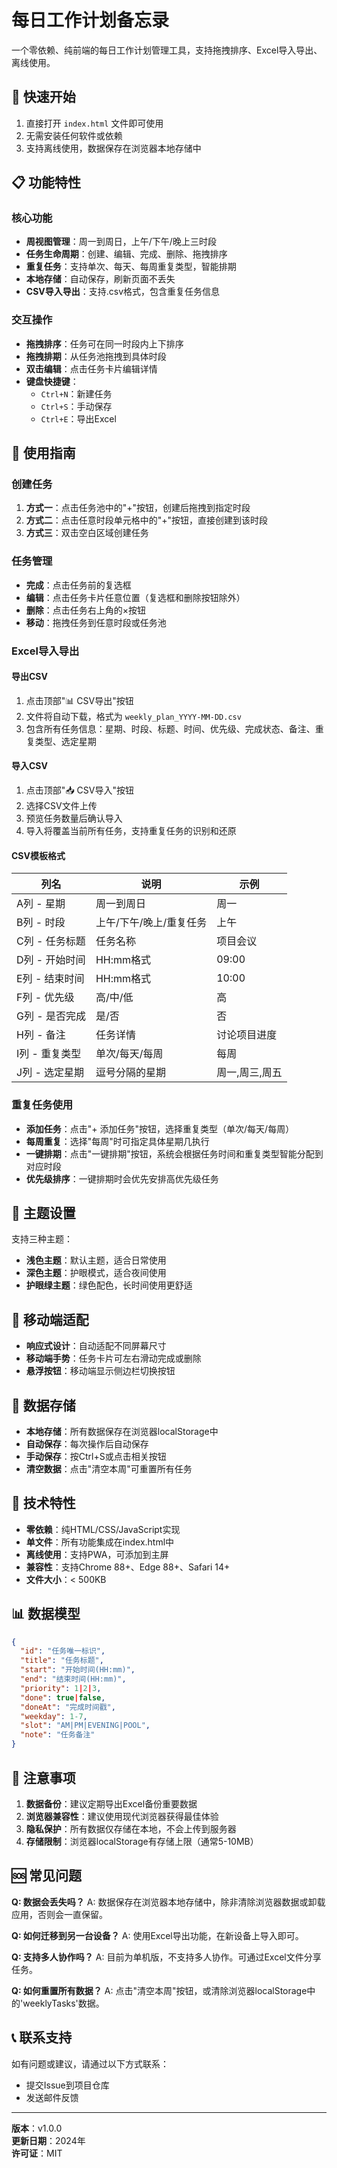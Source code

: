 # 每日工作计划备忘录

一个零依赖、纯前端的每日工作计划管理工具，支持拖拽排序、Excel导入导出、离线使用。

## 🚀 快速开始

1. 直接打开 `index.html` 文件即可使用
2. 无需安装任何软件或依赖
3. 支持离线使用，数据保存在浏览器本地存储中

## 📋 功能特性

### 核心功能
- **周视图管理**：周一到周日，上午/下午/晚上三时段
- **任务生命周期**：创建、编辑、完成、删除、拖拽排序
- **重复任务**：支持单次、每天、每周重复类型，智能排期
- **本地存储**：自动保存，刷新页面不丢失
- **CSV导入导出**：支持.csv格式，包含重复任务信息

### 交互操作
- **拖拽排序**：任务可在同一时段内上下排序
- **拖拽排期**：从任务池拖拽到具体时段
- **双击编辑**：点击任务卡片编辑详情
- **键盘快捷键**：
  - `Ctrl+N`：新建任务
  - `Ctrl+S`：手动保存
  - `Ctrl+E`：导出Excel

## 🎯 使用指南

### 创建任务
1. **方式一**：点击任务池中的"+"按钮，创建后拖拽到指定时段
2. **方式二**：点击任意时段单元格中的"+"按钮，直接创建到该时段
3. **方式三**：双击空白区域创建任务

### 任务管理
- **完成**：点击任务前的复选框
- **编辑**：点击任务卡片任意位置（复选框和删除按钮除外）
- **删除**：点击任务右上角的×按钮
- **移动**：拖拽任务到任意时段或任务池

### Excel导入导出

#### 导出CSV
1. 点击顶部"📊 CSV导出"按钮
2. 文件将自动下载，格式为 `weekly_plan_YYYY-MM-DD.csv`
3. 包含所有任务信息：星期、时段、标题、时间、优先级、完成状态、备注、重复类型、选定星期

#### 导入CSV
1. 点击顶部"📥 CSV导入"按钮
2. 选择CSV文件上传
3. 预览任务数量后确认导入
4. 导入将覆盖当前所有任务，支持重复任务的识别和还原

#### CSV模板格式

| 列名 | 说明 | 示例 |
|------|------|------|
| A列 - 星期 | 周一到周日 | 周一 |
| B列 - 时段 | 上午/下午/晚上/重复任务 | 上午 |
| C列 - 任务标题 | 任务名称 | 项目会议 |
| D列 - 开始时间 | HH:mm格式 | 09:00 |
| E列 - 结束时间 | HH:mm格式 | 10:00 |
| F列 - 优先级 | 高/中/低 | 高 |
| G列 - 是否完成 | 是/否 | 否 |
| H列 - 备注 | 任务详情 | 讨论项目进度 |
| I列 - 重复类型 | 单次/每天/每周 | 每周 |
| J列 - 选定星期 | 逗号分隔的星期 | 周一,周三,周五 |

### 重复任务使用
- **添加任务**：点击"+ 添加任务"按钮，选择重复类型（单次/每天/每周）
- **每周重复**：选择"每周"时可指定具体星期几执行
- **一键排期**：点击"一键排期"按钮，系统会根据任务时间和重复类型智能分配到对应时段
- **优先级排序**：一键排期时会优先安排高优先级任务

## 🎨 主题设置

支持三种主题：
- **浅色主题**：默认主题，适合日常使用
- **深色主题**：护眼模式，适合夜间使用
- **护眼绿主题**：绿色配色，长时间使用更舒适

## 📱 移动端适配

- **响应式设计**：自动适配不同屏幕尺寸
- **移动端手势**：任务卡片可左右滑动完成或删除
- **悬浮按钮**：移动端显示侧边栏切换按钮

## 💾 数据存储

- **本地存储**：所有数据保存在浏览器localStorage中
- **自动保存**：每次操作后自动保存
- **手动保存**：按Ctrl+S或点击相关按钮
- **清空数据**：点击"清空本周"可重置所有任务

## 🔧 技术特性

- **零依赖**：纯HTML/CSS/JavaScript实现
- **单文件**：所有功能集成在index.html中
- **离线使用**：支持PWA，可添加到主屏
- **兼容性**：支持Chrome 88+、Edge 88+、Safari 14+
- **文件大小**：< 500KB

## 📊 数据模型

```json
{
  "id": "任务唯一标识",
  "title": "任务标题",
  "start": "开始时间(HH:mm)",
  "end": "结束时间(HH:mm)",
  "priority": 1|2|3,
  "done": true|false,
  "doneAt": "完成时间戳",
  "weekday": 1-7,
  "slot": "AM|PM|EVENING|POOL",
  "note": "任务备注"
}
```

## 🚨 注意事项

1. **数据备份**：建议定期导出Excel备份重要数据
2. **浏览器兼容性**：建议使用现代浏览器获得最佳体验
3. **隐私保护**：所有数据仅存储在本地，不会上传到服务器
4. **存储限制**：浏览器localStorage有存储上限（通常5-10MB）

## 🆘 常见问题

**Q: 数据会丢失吗？**
A: 数据保存在浏览器本地存储中，除非清除浏览器数据或卸载应用，否则会一直保留。

**Q: 如何迁移到另一台设备？**
A: 使用Excel导出功能，在新设备上导入即可。

**Q: 支持多人协作吗？**
A: 目前为单机版，不支持多人协作。可通过Excel文件分享任务。

**Q: 如何重置所有数据？**
A: 点击"清空本周"按钮，或清除浏览器localStorage中的'weeklyTasks'数据。

## 📞 联系支持

如有问题或建议，请通过以下方式联系：
- 提交Issue到项目仓库
- 发送邮件反馈

---

**版本**：v1.0.0  
**更新日期**：2024年  
**许可证**：MIT